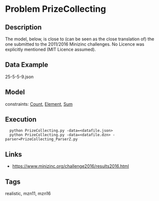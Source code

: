 # Problem PrizeCollecting
## Description
The model, below, is close to (can be seen as the close translation of) the one submitted to the 2011/2016 Minizinc challenges.
No Licence was explicitly mentioned (MIT Licence assumed).

## Data Example
  25-5-5-9.json

## Model
  constraints: [Count](http://pycsp.org/documentation/constraints/Count), [Element](http://pycsp.org/documentation/constraints/Element), [Sum](http://pycsp.org/documentation/constraints/Sum)

## Execution
```
  python PrizeCollecting.py -data=<datafile.json>
  python PrizeCollecting.py -data=<datafile.dzn> -parser=PrizeCollecting_ParserZ.py
```

## Links
  - https://www.minizinc.org/challenge2016/results2016.html

## Tags
  realistic, mzn11, mzn16
